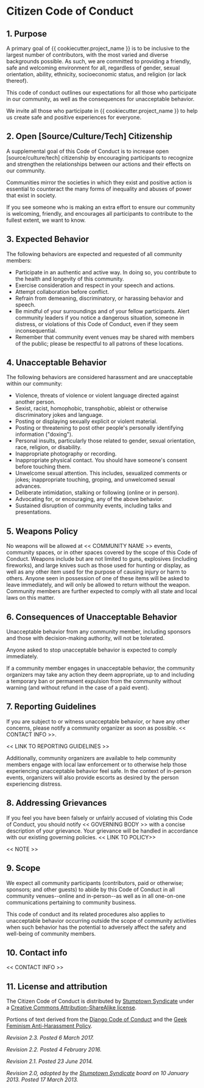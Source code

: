 # Citizen Code of Conduct

## 1. Purpose

A primary goal of {{ cookiecutter.project_name }} is to be inclusive to the
largest number of contributors, with the most varied and diverse backgrounds
possible. As such, we are committed to providing a friendly, safe and welcoming
environment for all, regardless of gender, sexual orientation, ability,
ethnicity, socioeconomic status, and religion (or lack thereof).

This code of conduct outlines our expectations for all those who participate in
our community, as well as the consequences for unacceptable behavior.

We invite all those who participate in {{ cookiecutter.project_name }} to help
us create safe and positive experiences for everyone.

## 2. Open [Source/Culture/Tech] Citizenship

A supplemental goal of this Code of Conduct is to increase open
[source/culture/tech] citizenship by encouraging participants to recognize and
strengthen the relationships between our actions and their effects on our
community.

Communities mirror the societies in which they exist and positive action is
essential to counteract the many forms of inequality and abuses of power that
exist in society.

If you see someone who is making an extra effort to ensure our community is
welcoming, friendly, and encourages all participants to contribute to the
fullest extent, we want to know.

## 3. Expected Behavior

The following behaviors are expected and requested of all community members:

- Participate in an authentic and active way. In doing so, you contribute to the
  health and longevity of this community.
- Exercise consideration and respect in your speech and actions.
- Attempt collaboration before conflict.
- Refrain from demeaning, discriminatory, or harassing behavior and speech.
- Be mindful of your surroundings and of your fellow participants. Alert
  community leaders if you notice a dangerous situation, someone in distress, or
  violations of this Code of Conduct, even if they seem inconsequential.
- Remember that community event venues may be shared with members of the public;
  please be respectful to all patrons of these locations.

## 4. Unacceptable Behavior

The following behaviors are considered harassment and are unacceptable within
our community:

- Violence, threats of violence or violent language directed against another
  person.
- Sexist, racist, homophobic, transphobic, ableist or otherwise discriminatory
  jokes and language.
- Posting or displaying sexually explicit or violent material.
- Posting or threatening to post other people's personally identifying
  information ("doxing").
- Personal insults, particularly those related to gender, sexual orientation,
  race, religion, or disability.
- Inappropriate photography or recording.
- Inappropriate physical contact. You should have someone's consent before
  touching them.
- Unwelcome sexual attention. This includes, sexualized comments or jokes;
  inappropriate touching, groping, and unwelcomed sexual advances.
- Deliberate intimidation, stalking or following (online or in person).
- Advocating for, or encouraging, any of the above behavior.
- Sustained disruption of community events, including talks and presentations.

## 5. Weapons Policy

No weapons will be allowed at << COMMUNITY NAME >> events, community spaces, or
in other spaces covered by the scope of this Code of Conduct. Weapons include
but are not limited to guns, explosives (including fireworks), and large knives
such as those used for hunting or display, as well as any other item used for
the purpose of causing injury or harm to others. Anyone seen in possession of
one of these items will be asked to leave immediately, and will only be allowed
to return without the weapon. Community members are further expected to comply
with all state and local laws on this matter.

## 6. Consequences of Unacceptable Behavior

Unacceptable behavior from any community member, including sponsors and those
with decision-making authority, will not be tolerated.

Anyone asked to stop unacceptable behavior is expected to comply immediately.

If a community member engages in unacceptable behavior, the community organizers
may take any action they deem appropriate, up to and including a temporary ban
or permanent expulsion from the community without warning (and without refund in
the case of a paid event).

## 7. Reporting Guidelines

If you are subject to or witness unacceptable behavior, or have any other
concerns, please notify a community organizer as soon as possible. << CONTACT
INFO >>.

<< LINK TO REPORTING GUIDELINES >>

Additionally, community organizers are available to help community members
engage with local law enforcement or to otherwise help those experiencing
unacceptable behavior feel safe. In the context of in-person events, organizers
will also provide escorts as desired by the person experiencing distress.

## 8. Addressing Grievances

If you feel you have been falsely or unfairly accused of violating this Code of
Conduct, you should notify << GOVERNING BODY >> with a concise description of
your grievance. Your grievance will be handled in accordance with our existing
governing policies. << LINK TO POLICY>>

<< NOTE >>

## 9. Scope

We expect all community participants (contributors, paid or otherwise; sponsors;
and other guests) to abide by this Code of Conduct in all community
venues--online and in-person--as well as in all one-on-one communications
pertaining to community business.

This code of conduct and its related procedures also applies to unacceptable
behavior occurring outside the scope of community activities when such behavior
has the potential to adversely affect the safety and well-being of community
members.

## 10. Contact info

<< CONTACT INFO >>

## 11. License and attribution

The Citizen Code of Conduct is distributed by
[Stumptown Syndicate](http://stumptownsyndicate.org) under a
[Creative Commons Attribution-ShareAlike license](http://creativecommons.org/licenses/by-sa/3.0/).

Portions of text derived from the
[Django Code of Conduct](https://www.djangoproject.com/conduct/) and the
[Geek Feminism Anti-Harassment Policy](http://geekfeminism.wikia.com/wiki/Conference_anti-harassment/Policy).

_Revision 2.3. Posted 6 March 2017._

_Revision 2.2. Posted 4 February 2016._

_Revision 2.1. Posted 23 June 2014._

_Revision 2.0, adopted by the
[Stumptown Syndicate](http://stumptownsyndicate.org) board on 10 January 2013.
Posted 17 March 2013._

